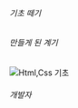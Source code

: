 ###### 기초 떼기
###### 만들게 된 계기
![Html,Css 기초](https://user-images.githubusercontent.com/73999410/103451484-de9ef000-4d07-11eb-9a86-cdffcd5c43db.png)
###### 개발자

